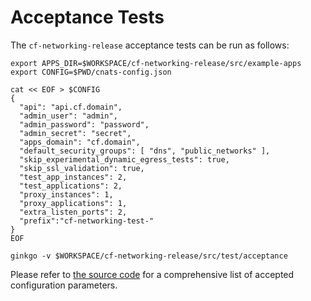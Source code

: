# Acceptance Tests

The `cf-networking-release` acceptance tests can be run as follows:

```
export APPS_DIR=$WORKSPACE/cf-networking-release/src/example-apps
export CONFIG=$PWD/cnats-config.json

cat << EOF > $CONFIG
{
  "api": "api.cf.domain",
  "admin_user": "admin",
  "admin_password": "password",
  "admin_secret": "secret",
  "apps_domain": "cf.domain",
  "default_security_groups": [ "dns", "public_networks" ],
  "skip_experimental_dynamic_egress_tests": true,
  "skip_ssl_validation": true,
  "test_app_instances": 2,
  "test_applications": 2,
  "proxy_instances": 1,
  "proxy_applications": 1,
  "extra_listen_ports": 2,
  "prefix":"cf-networking-test-"
}
EOF

ginkgo -v $WORKSPACE/cf-networking-release/src/test/acceptance

```

Please refer to [the source code](https://github.com/cloudfoundry/cf-networking-release/blob/develop/src/cf-pusher/config/config.go) for a comprehensive list of accepted configuration parameters.

